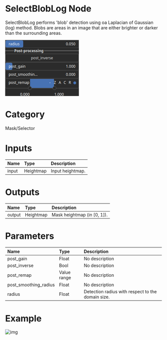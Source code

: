 
SelectBlobLog Node
==================


SelectBlobLog performs 'blob' detection using oa Laplacian of Gaussian (log) method. Blobs are areas in an image that are either brighter or darker than the surrounding areas.



![img](../../images/nodes/SelectBlobLog_settings.png)


# Category


Mask/Selector
# Inputs

|Name|Type|Description|
| :--- | :--- | :--- |
|input|Heightmap|Input heightmap.|

# Outputs

|Name|Type|Description|
| :--- | :--- | :--- |
|output|Heightmap|Mask heightmap (in [0, 1]).|

# Parameters

|Name|Type|Description|
| :--- | :--- | :--- |
|post_gain|Float|No description|
|post_inverse|Bool|No description|
|post_remap|Value range|No description|
|post_smoothing_radius|Float|No description|
|radius|Float|Detection radius with respect to the domain size.|

# Example


![img](../../images/nodes/SelectBlobLog.png)

